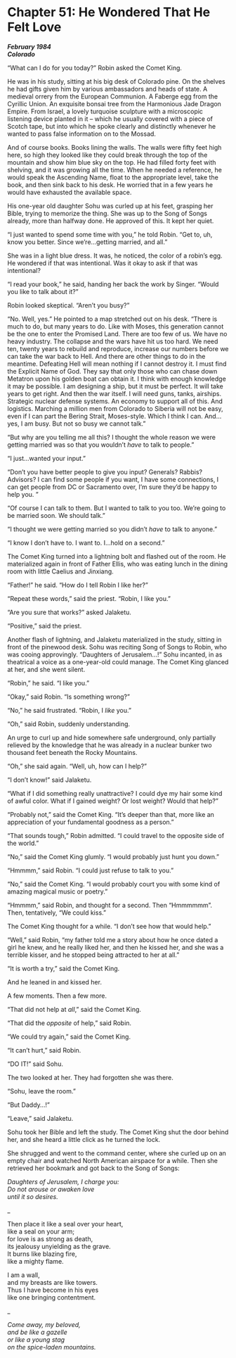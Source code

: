 Chapter 51: He Wondered That He Felt Love
=========================================

**_February 1984  
Colorado_**

“What can I do for you today?” Robin asked the Comet King.

He was in his study, sitting at his big desk of Colorado pine. On the shelves he had gifts given him by various ambassadors and heads of state. A medieval orrery from the European Communion. A Faberge egg from the Cyrillic Union. An exquisite bonsai tree from the Harmonious Jade Dragon Empire. From Israel, a lovely turquoise sculpture with a microscopic listening device planted in it – which he usually covered with a piece of Scotch tape, but into which he spoke clearly and distinctly whenever he wanted to pass false information on to the Mossad.

And of course books. Books lining the walls. The walls were fifty feet high here, so high they looked like they could break through the top of the mountain and show him blue sky on the top. He had filled forty feet with shelving, and it was growing all the time. When he needed a reference, he would speak the Ascending Name, float to the appropriate level, take the book, and then sink back to his desk. He worried that in a few years he would have exhausted the available space.

His one-year old daughter Sohu was curled up at his feet, grasping her Bible, trying to memorize the thing. She was up to the Song of Songs already, more than halfway done. He approved of this. It kept her quiet.

“I just wanted to spend some time with you,” he told Robin. “Get to, uh, know you better. Since we’re…getting married, and all.”

She was in a light blue dress. It was, he noticed, the color of a robin’s egg. He wondered if that was intentional. Was it okay to ask if that was intentional?

“I read your book,” he said, handing her back the work by Singer. “Would you like to talk about it?”

Robin looked skeptical. “Aren’t you busy?”

“No. Well, yes.” He pointed to a map stretched out on his desk. “There is much to do, but many years to do. Like with Moses, this generation cannot be the one to enter the Promised Land. There are too few of us. We have no heavy industry. The collapse and the wars have hit us too hard. We need ten, twenty years to rebuild and reproduce, increase our numbers before we can take the war back to Hell. And there are other things to do in the meantime. Defeating Hell will mean nothing if I cannot destroy it. I must find the Explicit Name of God. They say that only those who can chase down Metatron upon his golden boat can obtain it. I think with enough knowledge it may be possible. I am designing a ship, but it must be perfect. It will take years to get right. And then the war itself. I will need guns, tanks, airships. Strategic nuclear defense systems. An economy to support all of this. And logistics. Marching a million men from Colorado to Siberia will not be easy, even if I can part the Bering Strait, Moses-style. Which I think I can. And…yes, I am busy. But not so busy we cannot talk.”

“But why are you telling me all this? I thought the whole reason we were getting married was so that you wouldn’t _have_ to talk to people.”

“I just…wanted your input.”

“Don’t you have better people to give you input? Generals? Rabbis? Advisors? I can find some people if you want, I have some connections, I can get people from DC or Sacramento over, I’m sure they’d be happy to help you. ”

“Of course I can talk to them. But I wanted to talk to you too. We’re going to be married soon. We should talk.”

“I thought we were getting married so you didn’t _have_ to talk to anyone.”

“I know I don’t have to. I want to. I…hold on a second.”

The Comet King turned into a lightning bolt and flashed out of the room. He materialized again in front of Father Ellis, who was eating lunch in the dining room with little Caelius and Jinxiang.

“Father!” he said. “How do I tell Robin I like her?”

“Repeat these words,” said the priest. “Robin, I like you.”

“Are you sure that works?” asked Jalaketu.

“Positive,” said the priest.

Another flash of lightning, and Jalaketu materialized in the study, sitting in front of the pinewood desk. Sohu was reciting Song of Songs to Robin, who was cooing approvingly. “Daughters of Jerusalem…!” Sohu incanted, in as theatrical a voice as a one-year-old could manage. The Comet King glanced at her, and she went silent.

“Robin,” he said. “I like you.”

“Okay,” said Robin. “Is something wrong?”

“No,” he said frustrated. “Robin, I _like_ you.”

“Oh,” said Robin, suddenly understanding.

An urge to curl up and hide somewhere safe underground, only partially relieved by the knowledge that he was already in a nuclear bunker two thousand feet beneath the Rocky Mountains.

“Oh,” she said again. “Well, uh, how can I help?”

“I don’t know!” said Jalaketu.

“What if I did something really unattractive? I could dye my hair some kind of awful color. What if I gained weight? Or lost weight? Would that help?”

“Probably not,” said the Comet King. “It’s deeper than that, more like an appreciation of your fundamental goodness as a person.”

“That sounds tough,” Robin admitted. “I could travel to the opposite side of the world.”

“No,” said the Comet King glumly. “I would probably just hunt you down.”

“Hmmmm,” said Robin. “I could just refuse to talk to you.”

“No,” said the Comet King. “I would probably court you with some kind of amazing magical music or poetry.”

“Hmmmm,” said Robin, and thought for a second. Then “Hmmmmmm”. Then, tentatively, “We could kiss.”

The Comet King thought for a while. “I don’t see how that would help.”

“Well,” said Robin, “my father told me a story about how he once dated a girl he knew, and he really liked her, and then he kissed her, and she was a terrible kisser, and he stopped being attracted to her at all.”

“It is worth a try,” said the Comet King.

And he leaned in and kissed her.

A few moments. Then a few more.

“That did not help at _all_,” said the Comet King.

“That did the _opposite_ of help,” said Robin.

“We could try again,” said the Comet King.

“It can’t hurt,” said Robin.

“DO IT!” said Sohu.

The two looked at her. They had forgotten she was there.

“Sohu, leave the room.”

“But Daddy…!”

“Leave,” said Jalaketu.

Sohu took her Bible and left the study. The Comet King shut the door behind her, and she heard a little click as he turned the lock.

She shrugged and went to the command center, where she curled up on an empty chair and watched North American airspace for a while. Then she retrieved her bookmark and got back to the Song of Songs:

_Daughters of Jerusalem, I charge you:  
Do not arouse or awaken love  
until it so desires._

_

Then place it like a seal over your heart,  
like a seal on your arm;  
for love is as strong as death,  
its jealousy unyielding as the grave.  
It burns like blazing fire,  
like a mighty flame.

I am a wall,  
and my breasts are like towers.  
Thus I have become in his eyes  
like one bringing contentment.

_

_Come away, my beloved,  
and be like a gazelle  
or like a young stag  
on the spice-laden mountains._
